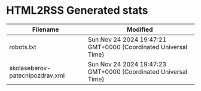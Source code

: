 # HTML2RSS Generated stats

| Filename | Modified |
| -------- | -------- |
| robots.txt | Sun Nov 24 2024 19:47:21 GMT+0000 (Coordinated Universal Time) |
| skolaseberov-patecnipozdrav.xml | Sun Nov 24 2024 19:47:23 GMT+0000 (Coordinated Universal Time) |
